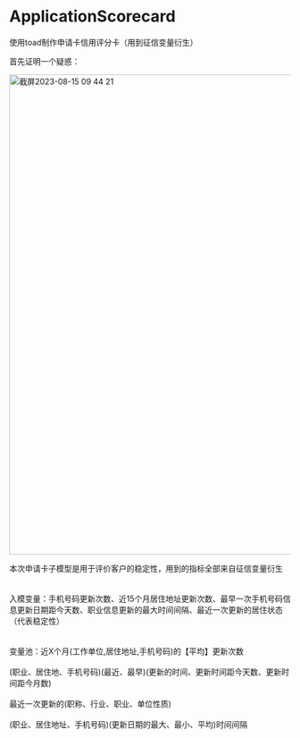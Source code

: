 # ApplicationScorecard
使用toad制作申请卡信用评分卡（用到征信变量衍生）

首先证明一个疑惑：

<img width="859" alt="截屏2023-08-15 09 44 21" src="https://github.com/ErwanPishi/ApplicationScorecard/assets/136585409/fdcb0fa4-aa07-4836-bfd2-2efe7b00b98f">

本次申请卡子模型是用于评价客户的稳定性，用到的指标全部来自征信变量衍生</br></br></br>
入模变量：手机号码更新次数、近15个月居住地址更新次数、最早一次手机号码信息更新日期距今天数、职业信息更新的最大时间间隔、最近一次更新的居住状态（代表稳定性）</br></br></br>
变量池：近X个月(工作单位,居住地址,手机号码)的【平均】更新次数</br></br>
(职业、居住地、手机号码)(最近、最早)(更新的时间、更新时间距今天数、更新时间距今月数)</br></br>
最近一次更新的(职称、行业、职业、单位性质)</br></br>
(职业、居住地址、手机号码)(更新日期的最大、最小、平均)时间间隔</br></br></br></br>
